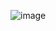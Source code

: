 ![image](https://github.com/devJennyy/simple-login-form/assets/135243946/7b13710e-c130-4a63-93ba-b78beb61cb0f)
